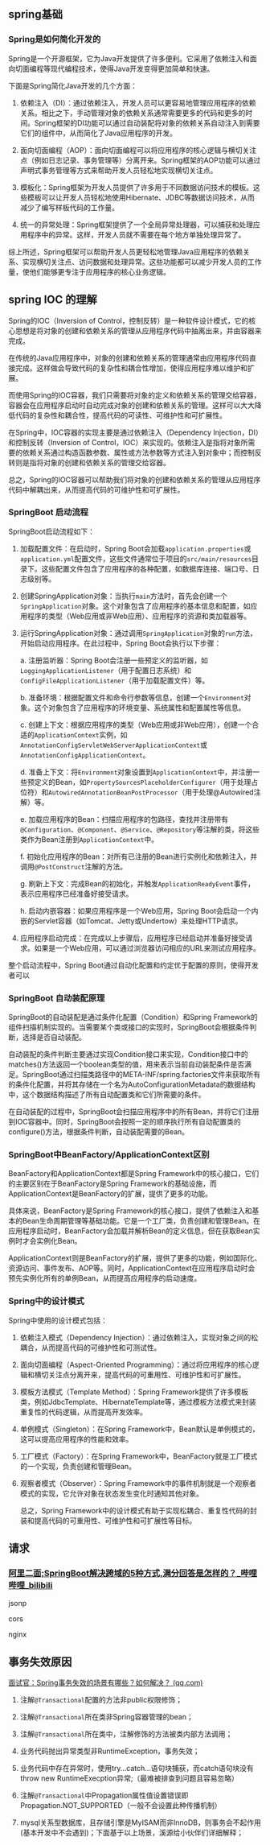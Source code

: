 ## spring基础

### Spring是如何简化开发的

Spring是一个开源框架，它为Java开发提供了许多便利。它采用了依赖注入和面向切面编程等现代编程技术，使得Java开发变得更加简单和快速。

下面是Spring简化Java开发的几个方面：

1. 依赖注入（DI）：通过依赖注入，开发人员可以更容易地管理应用程序的依赖关系。相比之下，手动管理对象的依赖关系通常需要更多的代码和更多的时间。Spring框架的DI功能可以通过自动装配将对象的依赖关系自动注入到需要它们的组件中，从而简化了Java应用程序的开发。

2. 面向切面编程（AOP）：面向切面编程可以将应用程序的核心逻辑与横切关注点（例如日志记录、事务管理等）分离开来。Spring框架的AOP功能可以通过声明式事务管理等方式来帮助开发人员轻松地实现横切关注点。

3. 模板化：Spring框架为开发人员提供了许多用于不同数据访问技术的模板。这些模板可以让开发人员轻松地使用Hibernate、JDBC等数据访问技术，从而减少了编写样板代码的工作量。

4. 统一的异常处理：Spring框架提供了一个全局异常处理器，可以捕获和处理应用程序中的异常。这样，开发人员就不需要在每个地方单独处理异常了。

综上所述，Spring框架可以帮助开发人员更轻松地管理Java应用程序的依赖关系、实现横切关注点、访问数据和处理异常。这些功能都可以减少开发人员的工作量，使他们能够更专注于应用程序的核心业务逻辑。

## spring IOC 的理解

Spring的IOC（Inversion of Control，控制反转）是一种软件设计模式，它的核心思想是将对象的创建和依赖关系的管理从应用程序代码中抽离出来，并由容器来完成。

在传统的Java应用程序中，对象的创建和依赖关系的管理通常由应用程序代码直接完成。这样做会导致代码的复杂性和耦合性增加，使得应用程序难以维护和扩展。

而使用Spring的IOC容器，我们只需要将对象的定义和依赖关系的管理交给容器，容器会在应用程序启动时自动完成对象的创建和依赖关系的管理。这样可以大大降低代码的复杂性和耦合性，提高代码的可读性、可维护性和可扩展性。

在Spring中，IOC容器的实现主要是通过依赖注入（Dependency Injection，DI）和控制反转（Inversion of Control，IOC）来实现的。依赖注入是指将对象所需要的依赖关系通过构造函数参数、属性或方法参数等方式注入到对象中；而控制反转则是指将对象的创建和依赖关系的管理交给容器。

总之，Spring的IOC容器可以帮助我们将对象的创建和依赖关系的管理从应用程序代码中解耦出来，从而提高代码的可维护性和可扩展性。

### SpringBoot 启动流程

SpringBoot启动流程如下：

1. 加载配置文件：在启动时，Spring Boot会加载`application.properties`或`application.yml`配置文件，这些文件通常位于项目的`src/main/resources`目录下。这些配置文件包含了应用程序的各种配置，如数据库连接、端口号、日志级别等。

2. 创建SpringApplication对象：当执行`main`方法时，首先会创建一个`SpringApplication`对象。这个对象包含了应用程序的基本信息和配置，如应用程序的类型（Web应用或非Web应用）、应用程序的资源和类加载器等。

3. 运行SpringApplication对象：通过调用`SpringApplication`对象的`run`方法，开始启动应用程序。在此过程中，Spring Boot会执行以下步骤：
   
   a. 注册监听器：Spring Boot会注册一些预定义的监听器，如`LoggingApplicationListener`（用于配置日志系统）和`ConfigFileApplicationListener`（用于加载配置文件）等。
   
   b. 准备环境：根据配置文件和命令行参数等信息，创建一个`Environment`对象。这个对象包含了应用程序的环境变量、系统属性和配置属性等信息。
   
   c. 创建上下文：根据应用程序的类型（Web应用或非Web应用），创建一个合适的`ApplicationContext`实例，如`AnnotationConfigServletWebServerApplicationContext`或`AnnotationConfigApplicationContext`。
   
   d. 准备上下文：将`Environment`对象设置到`ApplicationContext`中，并注册一些预定义的Bean，如`PropertySourcesPlaceholderConfigurer`（用于处理占位符）和`AutowiredAnnotationBeanPostProcessor`（用于处理@Autowired注解）等。
   
   e. 加载应用程序的Bean：扫描应用程序的包路径，查找并注册带有`@Configuration`、`@Component`、`@Service`、`@Repository`等注解的类，将这些类作为Bean注册到`ApplicationContext`中。
   
   f. 初始化应用程序的Bean：对所有已注册的Bean进行实例化和依赖注入，并调用`@PostConstruct`注解的方法。
   
   g. 刷新上下文：完成Bean的初始化，并触发`ApplicationReadyEvent`事件，表示应用程序已经准备好接受请求。
   
   h. 启动内嵌容器：如果应用程序是一个Web应用，Spring Boot会启动一个内嵌的Servlet容器（如Tomcat、Jetty或Undertow）来处理HTTP请求。

4. 应用程序启动完成：在完成以上步骤后，应用程序已经启动并准备好接受请求。如果是一个Web应用，可以通过浏览器访问相应的URL来测试应用程序。

整个启动流程中，Spring Boot通过自动化配置和约定优于配置的原则，使得开发者可以

### SpringBoot 自动装配原理

SpringBoot的自动装配是通过条件化配置（Condition）和Spring Framework的组件扫描机制实现的。当需要某个类或接口的实现时，SpringBoot会根据条件判断，选择是否自动装配。

自动装配的条件判断主要通过实现Condition接口来实现，Condition接口中的matches()方法返回一个boolean类型的值，用来表示当前自动装配条件是否满足。SpringBoot通过扫描类路径中的META-INF/spring.factories文件来获取所有的条件化配置，并将其存储在一个名为AutoConfigurationMetadata的数据结构中，这个数据结构描述了所有自动配置类和它们所需要的条件。

在自动装配的过程中，SpringBoot会扫描应用程序中的所有Bean，并将它们注册到IOC容器中。同时，SpringBoot会按照一定的顺序执行所有自动配置类的configure()方法，根据条件判断，自动装配需要的Bean。

### SpringBoot中BeanFactory/ApplicationContext区别

BeanFactory和ApplicationContext都是Spring Framework中的核心接口，它们的主要区别在于BeanFactory是Spring Framework的基础设施，而ApplicationContext是BeanFactory的扩展，提供了更多的功能。

具体来说，BeanFactory是Spring Framework的核心接口，提供了依赖注入和基本的Bean生命周期管理等基础功能。它是一个工厂类，负责创建和管理Bean。在应用程序启动时，BeanFactory会加载并解析Bean的定义信息，但在获取Bean实例时才会实例化Bean。

ApplicationContext则是BeanFactory的扩展，提供了更多的功能，例如国际化、资源访问、事件发布、AOP等。同时，ApplicationContext在应用程序启动时会预先实例化所有的单例Bean，从而提高应用程序的启动速度。

### Spring中的设计模式

Spring中使用的设计模式包括：

1. 依赖注入模式（Dependency Injection）：通过依赖注入，实现对象之间的松耦合，从而提高代码的可维护性和可测试性。

2. 面向切面编程（Aspect-Oriented Programming）：通过将应用程序的核心逻辑和横切关注点分离开来，提高代码的可重用性、可维护性和可扩展性。

3. 模板方法模式（Template Method）：Spring Framework提供了许多模板类，例如JdbcTemplate、HibernateTemplate等，通过模板方法模式来封装重复性的代码逻辑，从而提高开发效率。

4. 单例模式（Singleton）：在Spring Framework中，Bean默认是单例模式的，这可以提高应用程序的性能和效率。

5. 工厂模式（Factory）：在Spring Framework中，BeanFactory就是工厂模式的一个实现，负责创建和管理Bean。

6. 观察者模式（Observer）：Spring Framework中的事件机制就是一个观察者模式的实现，它允许对象在状态发生变化时通知其他对象。
   
   总之，Spring Framework中的设计模式有助于实现松耦合、重复性代码的封装和提高代码的可重用性、可维护性和可扩展性等目标。

## 请求

### [阿里二面;SpringBoot解决跨域的5种方式,满分回答是怎样的？_哔哩哔哩_bilibili](https://www.bilibili.com/video/BV1p94y1i7iz/?spm_id_from=333.788&vd_source=eabc2c22ae7849c2c4f31815da49f209)

jsonp

cors

nginx



## 事务失效原因

[面试官：Spring事务失效的场景有哪些？如何解决？ (qq.com)](https://mp.weixin.qq.com/s/Vhr07lCfGMHDzQc8eYgYkQ)

1. 注解`@Transactional`配置的方法非public权限修饰；

2. 注解`@Transactional`所在类非Spring容器管理的bean；

3. 注解`@Transactional`所在类中，注解修饰的方法被类内部方法调用；

4. 业务代码抛出异常类型非RuntimeException，事务失效；

5. 业务代码中存在异常时，使用try…catch…语句块捕获，而catch语句块没有throw new RuntimeExecption异常;（最难被排查到问题且容易忽略）

6. 注解`@Transactional`中Propagation属性值设置错误即Propagation.NOT_SUPPORTED（一般不会设置此种传播机制）

7. mysql关系型数据库，且存储引擎是MyISAM而非InnoDB，则事务会不起作用(基本开发中不会遇到)；下面基于以上场景，溪源给小伙伴们详细解释；
